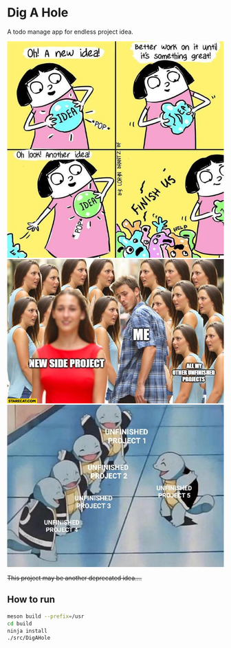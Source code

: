 # Dig A Hole

A todo manage app for endless project idea.

![jokes](./img/jokes_0.jpg)
![jokes](./img/jokes_1.jpg)
![jokes](./img/jokes_2.jpg)

~~This project may be another deprecated idea....~~

## How to run

```bash
meson build --prefix=/usr
cd build
ninja install
./src/DigAHole
```
